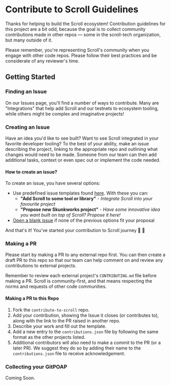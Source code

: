# Contribute to Scroll Guidelines

Thanks for helping to build the Scroll ecosystem! Contribution guidelines for this project are a bit odd, because the goal is to collect community contributions made in other repos — some in the scroll-tech organization, but many outside of it.

Please remember, you're representing Scroll's community when you engage with other code repos. Please follow their best practices and be considerate of any reviewer's time.

## Getting Started

### Finding an Issue

On our Issues page, you'll find a number of ways to contribute. Many are "Integrations" that help add Scroll and our testnets to ecosystem tooling, while others might be complex and imaginative projects!

### Creating an Issue

Have an idea you'd like to see built? Want to see Scroll integrated in your favorite developer tooling? To the best of your ability, make an issue describing the project, linking to the appropriate repo and outlining what changes would need to be made. Someone from our team can then add additional tasks, context or even spec out or implement the code needed.

#### How to create an issue?
To create an issue, you have several options:
- Use predefined issue templates found [here](https://github.com/scroll-tech/contribute-to-scroll/issues/new/choose). With these you can:
   - **"Add Scroll to some tool or library"** - _Integrate Scroll into your favourite project_
   - **"Propose new Skunkworks project"** - _Have some innovative idea you want built on top of Scroll? Propose it here!_
- [Open a blank issue](https://github.com/scroll-tech/contribute-to-scroll/issues/new) if none of the previous options fit your proposal

And that's it! You've started your contribution to Scroll journey 📜 🚀

### Making a PR

Please start by making a PR to any external repo first. You can then create a draft PR to this repo so that our team can help comment on and review any contributions to external projects.

Remember to review each external project's `CONTRIBUTING.md` file before making a PR. Scroll is community-first, and that means respecting the norms and requests of other code communities.

#### Making a PR to this Repo

1. Fork the `contribute-to-scroll` repo.
2. Add your contribution, showing the Issue it closes (or contributes to), along with the link to the PR raised in another repo.
3. Describe your work and fill out the template.
4. Add a new entry to the `contributions.json` file by following the same format as the other projects listed.
5. Additional contributors will also need to make a commit to the PR (or a later PR). We suggest they do so by adding their name to the `contributions.json` file to receive acknowledgement.

### Collecting your GitPOAP

Coming Soon.
